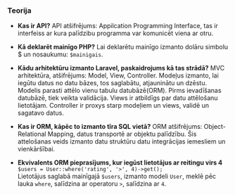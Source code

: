 ### Teorija
 - **Kas ir API?** API atšifrējums: Appilcation Programming Interface, tas ir interfeiss ar kura palīdzibu programma var komunicēt viena ar otru.

 - **Kā deklarēt mainīgo PHP?** Lai deklarētu mainīgo izmanto dolāru simbolu $ un nosaukumu: `$mainigais`.

 - **Kādu arhitektūru izmanto Laravel, paskaidrojums kā tas strādā?** MVC arhitektūra, atšifrējums: Model, View, Controller. Modeļus izmanto, lai iegūtu datus no datu bāzes, tos saglabātu, atjauninātu un dzēstu. Modelis parasti attēlo vienu tabulu datubāzē(ORM). Pirms ievadīšanas datubāzē, tiek veikta validācija. Views ir atbildīgs par datu attēlošanu lietotājam. Controller ir proxys starp modeļiem un views, validē un sagatavo datus. 

 - **Kas ir ORM, kāpēc to izmanto tīra SQL vietā?** ORM atšifrējums: Object-Relational Mapping, datus transportē ar objektu palīdzību. Šis attelošanas veids izmanto datu struktūru datu integrācijas iemesliem un vienkāršībai.

 - **Ekvivalents ORM pieprasījums, kur iegūst lietotājus ar reitingu virs 4** \
`$users = User::where('rating', '>', 4)->get();` \
Lietotājus saglabā mainīgajā `$users`, izmanto modeli `User`, meklē pēc lauka `where`, salīdzina ar operatoru `>`, salīdzina ar `4`.

 
